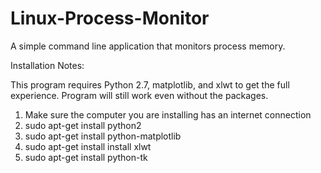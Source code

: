 # Linux-Process-Monitor
A simple command line application that monitors process memory.


Installation Notes:

This program requires Python 2.7, matplotlib, and xlwt to get the full experience. Program will still work even
without the packages.

1. Make sure the computer you are installing has an internet connection
2. sudo apt-get install python2 
3. sudo apt-get install python-matplotlib 
4. sudo apt-get install install xlwt
5. sudo apt-get install python-tk
